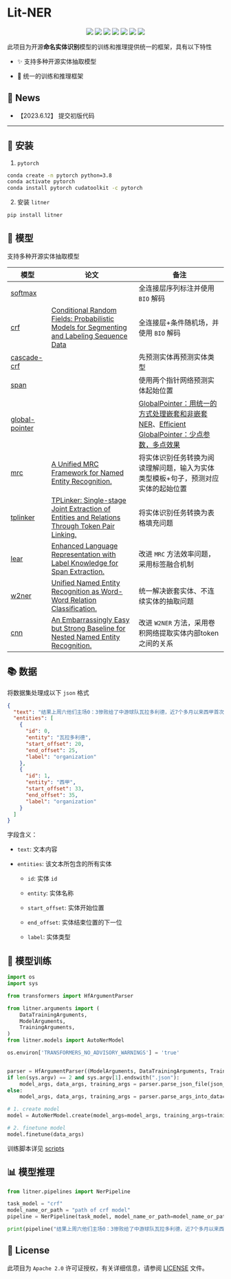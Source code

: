 # Lit-NER

<p align="center">
    <a href="https://github.com/xusenlinzy/lit-ner"><img src="https://img.shields.io/github/license/xusenlinzy/lit-ner"></a>
    <a href=""><img src="https://img.shields.io/badge/python-3.8+-aff.svg"></a>
    <a href=""><img src="https://img.shields.io/badge/pytorch-%3E=1.12-red?logo=pytorch"></a>
    <a href="https://github.com/xusenlinzy/lit-ner"><img src="https://img.shields.io/github/last-commit/xusenlinzy/lit-ner"></a>
    <a href="https://github.com/xusenlinzy/lit-ner"><img src="https://img.shields.io/github/issues/xusenlinzy/lit-ner?color=9cc"></a>
    <a href="https://github.com/xusenlinzy/lit-ner"><img src="https://img.shields.io/github/stars/xusenlinzy/lit-ner?color=ccf"></a>
    <a href="https://github.com/xusenlinzy/lit-ner"><img src="https://img.shields.io/badge/langurage-py-brightgreen?style=flat&color=blue"></a>
</p>

此项目为开源**命名实体识别**模型的训练和推理提供统一的框架，具有以下特性


+ ✨ 支持多种开源实体抽取模型


+ 🚀 统一的训练和推理框架


## 📢 News 

+ 【2023.6.12】 提交初版代码


---

## 🔨 安装

1. `pytorch`

```bash
conda create -n pytorch python=3.8
conda activate pytorch
conda install pytorch cudatoolkit -c pytorch
```

2. 安装 `litner`

```bash
pip install litner
```


## 🐼 模型

支持多种开源实体抽取模型

| 模型                                                | 论文                                                                                                                                                                            | 备注                                                                                                                                            |
|---------------------------------------------------|-------------------------------------------------------------------------------------------------------------------------------------------------------------------------------|-----------------------------------------------------------------------------------------------------------------------------------------------|
| [softmax](litner/nn/ner/crf.py)                   |                                                                                                                                                                               | 全连接层序列标注并使用 `BIO` 解码                                                                                                                          |
| [crf](litner/nn/ner/crf.py)                       | [Conditional Random Fields: Probabilistic Models for Segmenting and Labeling Sequence Data](https://repository.upenn.edu/cgi/viewcontent.cgi?article=1162&context=cis_papers) | 全连接层+条件随机场，并使用 `BIO` 解码                                                                                                                       |
| [cascade-crf](litner/nn/ner/crf.py)               |                                                                                                                                                                               | 先预测实体再预测实体类型                                                                                                                                  |
| [span](litner/nn/ner/span.py)                     |                                                                                                                                                                               | 使用两个指针网络预测实体起始位置                                                                                                                              |
| [global-pointer](litner/nn/ner/global_pointer.py) |                                                                                                                                                                               | [GlobalPointer：用统一的方式处理嵌套和非嵌套NER](https://spaces.ac.cn/archives/8373)、[Efficient GlobalPointer：少点参数，多点效果](https://spaces.ac.cn/archives/8877) |
| [mrc](litner/nn/ner/mrc.py)                       | [A Unified MRC Framework for Named Entity Recognition.](https://aclanthology.org/2020.acl-main.519.pdf)                                                                       | 将实体识别任务转换为阅读理解问题，输入为实体类型模板+句子，预测对应实体的起始位置                                                                                                     |
| [tplinker](litner/nn/ner/tplinker.py)             | [TPLinker: Single-stage Joint Extraction of Entities and Relations Through Token Pair Linking.](https://aclanthology.org/2020.coling-main.138.pdf)                            | 将实体识别任务转换为表格填充问题                                                                                                                              |
| [lear](litner/nn/ner/lear.py)                     | [Enhanced Language Representation with Label Knowledge for Span Extraction.](https://aclanthology.org/2021.emnlp-main.379.pdf)                                                | 改进 `MRC` 方法效率问题，采用标签融合机制                                                                                                                      |
| [w2ner](litner/nn/ner/w2ner.py)                   | [Unified Named Entity Recognition as Word-Word Relation Classification.](https://arxiv.org/pdf/2112.10070.pdf)                                                                | 统一解决嵌套实体、不连续实体的抽取问题                                                                                                                           |
| [cnn](litner/nn/ner/cnn.py)                       | [An Embarrassingly Easy but Strong Baseline for Nested Named Entity Recognition.](https://arxiv.org/abs/2208.04534)                                                           | 改进 `W2NER` 方法，采用卷积网络提取实体内部token之间的关系                                                                                                          |


## 📚 数据

将数据集处理成以下 `json` 格式

```json
{
  "text": "结果上周六他们主场0：3惨败给了中游球队瓦拉多利德，近7个多月以来西甲首次输球。", 
  "entities": [
    {
      "id": 0, 
      "entity": "瓦拉多利德", 
      "start_offset": 20, 
      "end_offset": 25, 
      "label": "organization"
    }, 
    {
      "id": 1, 
      "entity": "西甲", 
      "start_offset": 33, 
      "end_offset": 35, 
      "label": "organization"
    }
  ]
}
```

字段含义：

+ `text`: 文本内容


+ `entities`: 该文本所包含的所有实体

    + `id`: 实体 `id`

    + `entity`: 实体名称
  
    + `start_offset`: 实体开始位置

    + `end_offset`: 实体结束位置的下一位

    + `label`: 实体类型


## 🚀 模型训练

```python
import os
import sys

from transformers import HfArgumentParser

from litner.arguments import (
    DataTrainingArguments,
    ModelArguments,
    TrainingArguments,
)
from litner.models import AutoNerModel

os.environ['TRANSFORMERS_NO_ADVISORY_WARNINGS'] = 'true'


parser = HfArgumentParser((ModelArguments, DataTrainingArguments, TrainingArguments))
if len(sys.argv) == 2 and sys.argv[1].endswith(".json"):
    model_args, data_args, training_args = parser.parse_json_file(json_file=os.path.abspath(sys.argv[1]))
else:
    model_args, data_args, training_args = parser.parse_args_into_dataclasses()

# 1. create model
model = AutoNerModel.create(model_args=model_args, training_args=training_args)

# 2. finetune model
model.finetune(data_args)
```

训练脚本详见 [scripts](./scripts)


## 📊 模型推理


```python
from litner.pipelines import NerPipeline

task_model = "crf"
model_name_or_path = "path of crf model"
pipeline = NerPipeline(task_model, model_name_or_path=model_name_or_path)

print(pipeline("结果上周六他们主场0：3惨败给了中游球队瓦拉多利德，近7个多月以来西甲首次输球。"))
```
  

## 📜 License

此项目为 `Apache 2.0` 许可证授权，有关详细信息，请参阅 [LICENSE](LICENSE) 文件。
